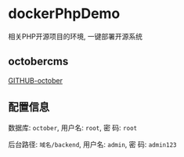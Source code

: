 # dockerPhpDemo
相关PHP开源项目的环境, 一键部署开源系统

## octobercms

[GITHUB-october](https://github.com/octobercms/october)



## 配置信息 

数据库: `october`,  用户名: `root`, 密 码: `root`

后台路径: `域名/backend`, 用户名: `admin`, 密  码: `admin123`
